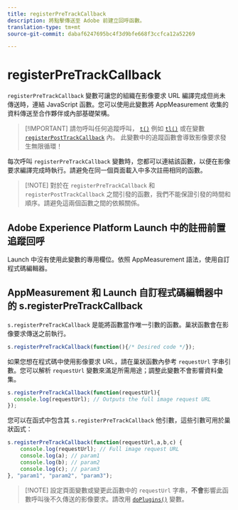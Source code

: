 ```yaml
---
title: registerPreTrackCallback
description: 將點擊傳送至 Adobe 前建立回呼函數。
translation-type: tm+mt
source-git-commit: dabaf6247695bc4f3d9bfe668f3ccfca12a52269

---
```



# registerPreTrackCallback

`registerPreTrackCallback` 變數可讓您的組織在影像要求 URL 編譯完成但尚未傳送時，連結 JavaScript 函數。您可以使用此變數將 AppMeasurement 收集的資料傳送至合作夥伴或內部基礎架構。

>[!IMPORTANT] 請勿呼叫任何追蹤呼叫， [`t()`](t-method.md) 例如 [`tl()`](tl-method.md) 或在變數 [`registerPostTrackCallback`](registerposttrackcallback.md) 內。 此變數中的追蹤函數會導致影像要求發生無限循環！

每次呼叫 `registerPreTrackCallback` 變數時，您都可以連結該函數，以便在影像要求編譯完成時執行。請避免在同一個頁面載入中多次註冊相同的函數。

>[!NOTE] 對於在 `registerPreTrackCallback` 和 `registerPostTrackCallback` 之間引發的函數，我們不能保證引發的時間和順序。請避免這兩個函數之間的依賴關係。

## Adobe Experience Platform Launch 中的註冊前置追蹤回呼

Launch 中沒有使用此變數的專用欄位。依照 AppMeasurement 語法，使用自訂程式碼編輯器。

## AppMeasurement 和 Launch 自訂程式碼編輯器中的 s.registerPreTrackCallback

`s.registerPreTrackCallback` 是能將函數當作唯一引數的函數。巢狀函數會在影像要求傳送之前執行。

```js
s.registerPreTrackCallback(function(){/* Desired code */});
```

如果您想在程式碼中使用影像要求 URL，請在巢狀函數內參考 `requestUrl` 字串引數。您可以解析 `requestUrl` 變數來滿足所需用途；調整此變數不會影響資料彙集。

```js
s.registerPreTrackCallback(function(requestUrl){
  console.log(requestUrl); // Outputs the full image request URL
});
```

您可以在函式中包含其 `s.registerPreTrackCallback` 他引數，這些引數可用於巢狀函式：

```js
s.registerPreTrackCallback(function(requestUrl,a,b,c) {
    console.log(requestUrl); // Full image request URL
    console.log(a); // param1
    console.log(b); // param2
    console.log(c); // param3
}, "param1", "param2", "param3");
```

>[!NOTE] 設定頁面變數或變更此函數中的 `requestUrl` 字串，**不會**&#x200B;影響此函數呼叫後不久傳送的影像要求。請改用 [`doPlugins()`](doplugins.md) 變數。

